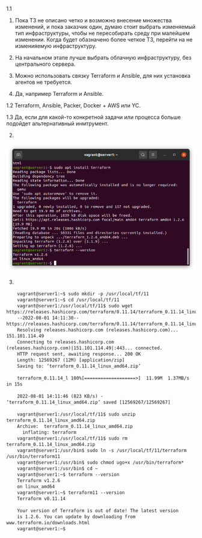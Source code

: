 1.1
	
  1. Пока ТЗ не описано четко и возможно внесение множества изменений, и пока заказчик один, думаю стоит выбрать изменяемый тип инфраструктуры, чтобы не пересобирать среду при малейшем изменении. Когда будет обазначено более четкое ТЗ, перейти на не изменияемую инфраструктуру.
	
  2. На начальном этапе лучше выбрать облачную инфраструктуру, без центрального сервера.
	
  3. Можно использовать связку Terraform и Ansible, для них установка агентов не требуется.
	
  4. Да, например Terraform и Ansible.
	
1.2 Terraform, Ansible, Packer, Docker + AWS или YC.

1.3 Да, если для какой-то конкретной задачи или процесса больше подойдет альтернативный инмтрумент.

2.

<img src="https://github.com/tarsepav/devops-netology/blob/main/src/snap701.png"></img>

3.

		vagrant@server1:~$ sudo mkdir -p /usr/local/tf/11
		vagrant@server1:~$ cd /usr/local/tf/11
		vagrant@server1:/usr/local/tf/11$ sudo wget https://releases.hashicorp.com/terraform/0.11.14/terraform_0.11.14_linux_amd64.zip
		--2022-08-01 14:11:30--  https://releases.hashicorp.com/terraform/0.11.14/terraform_0.11.14_linux_amd64.zip
		Resolving releases.hashicorp.com (releases.hashicorp.com)... 151.101.114.49
		Connecting to releases.hashicorp.com (releases.hashicorp.com)|151.101.114.49|:443... connected.
		HTTP request sent, awaiting response... 200 OK
		Length: 12569267 (12M) [application/zip]
		Saving to: ‘terraform_0.11.14_linux_amd64.zip’

		terraform_0.11.14_l 100%[===================>]  11.99M  1.37MB/s    in 15s     

		2022-08-01 14:11:46 (823 KB/s) - ‘terraform_0.11.14_linux_amd64.zip’ saved [12569267/12569267]

		vagrant@server1:/usr/local/tf/11$ sudo unzip terraform_0.11.14_linux_amd64.zip
		Archive:  terraform_0.11.14_linux_amd64.zip
		  inflating: terraform               
		vagrant@server1:/usr/local/tf/11$ sudo rm terraform_0.11.14_linux_amd64.zip
		vagrant@server1:/usr/bin$ sudo ln -s /usr/local/tf/11/terraform /usr/bin/terraform11
		vagrant@server1:/usr/bin$ sudo chmod ugo+x /usr/bin/terraform*
		vagrant@server1:/usr/bin$ cd ~
		vagrant@server1:~$ terraform --version
		Terraform v1.2.6
		on linux_amd64
		vagrant@server1:~$ terraform11 --version
		Terraform v0.11.14

		Your version of Terraform is out of date! The latest version
		is 1.2.6. You can update by downloading from www.terraform.io/downloads.html
		vagrant@server1:~$ 
